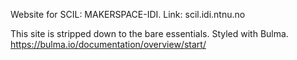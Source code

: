 Website for SCIL: MAKERSPACE-IDI.
Link: scil.idi.ntnu.no

This site is stripped down to the bare essentials. Styled with Bulma.
https://bulma.io/documentation/overview/start/